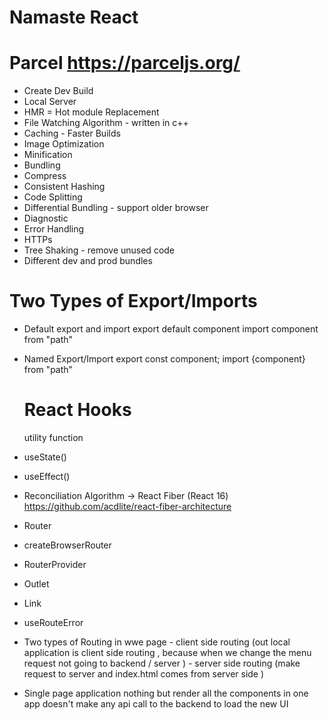 # Namaste React

# Parcel https://parceljs.org/

- Create Dev Build
- Local Server
- HMR = Hot module Replacement
- File Watching Algorithm - written in c++
- Caching - Faster Builds
- Image Optimization
- Minification
- Bundling
- Compress
- Consistent Hashing
- Code Splitting
- Differential Bundling - support older browser
- Diagnostic
- Error Handling
- HTTPs
- Tree Shaking - remove unused code
- Different dev and prod bundles

# Two Types of Export/Imports

- Default export and import
  export default component
  import component from "path"

- Named Export/Import
  export const component;
  import {component} from "path"

  # React Hooks

  utility function

- useState()
- useEffect()
- Reconciliation Algorithm -> React Fiber (React 16) https://github.com/acdlite/react-fiber-architecture
- Router
- createBrowserRouter
- RouterProvider
- Outlet
- Link
- useRouteError
- Two types of Routing in wwe page 
      - client side routing (out local application is client side routing , because when we change the menu request not going to backend / server )
      - server side routing (make request to server and index.html comes from server side )
- Single page application nothing but render all the components in one app doesn't make any api call to the backend to load the new UI 
